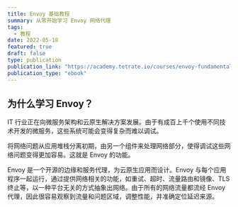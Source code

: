 ```yaml
---
title: Envoy 基础教程
summary: 从零开始学习 Envoy 网络代理
tags:
  - 教程
date: 2022-05-18
featured: true
draft: false
type: publication
publication_link: "https://academy.tetrate.io/courses/envoy-fundamentals-zh"
publication_type: "ebook"
---
```


##  为什么学习 Envoy？

IT 行业正在向微服务架构和云原生解决方案发展。由于有成百上千个使用不同技术开发的微服务，这些系统可能会变得复杂而难以调试。

将网络问题从应用堆栈分离初期，由另一个组件来处理网络部分，使得调试这些网络问题变得更加容易。这就是 Envoy 的功能。

Envoy 是一个开源的边缘和服务代理，为云原生应用而设计。Envoy 与每个应用程序一起运行，通过提供网络相关的功能，如重试、超时、流量路由和镜像、TLS 终止等，以一种平台无关的方式抽象出网络。由于所有的网络流量都流经 Envoy 代理，因此很容易观察到流量和问题区域，调整性能，并准确定位延迟来源。
